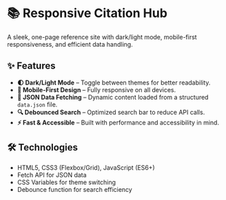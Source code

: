 # 📚 Responsive Citation Hub  

A sleek, one-page reference site with dark/light mode, mobile-first responsiveness, and efficient data 
handling.  

## ✨ Features  
- **🌓 Dark/Light Mode** – Toggle between themes for better readability.  
- **📱 Mobile-First Design** – Fully responsive on all devices.  
- **📂 JSON Data Fetching** – Dynamic content loaded from a structured `data.json` file.  
- **🔍 Debounced Search** – Optimized search bar to reduce API calls.  
- **⚡ Fast & Accessible** – Built with performance and accessibility in mind.  

## 🛠️ Technologies  
- HTML5, CSS3 (Flexbox/Grid), JavaScript (ES6+)  
- Fetch API for JSON data  
- CSS Variables for theme switching  
- Debounce function for search efficiency  
